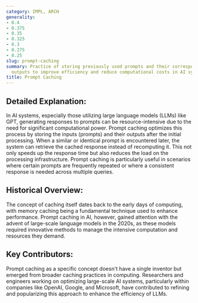 ```yaml
---
category: IMPL, ARCH
generality:
- 0.4
- 0.375
- 0.35
- 0.325
- 0.3
- 0.275
- 0.25
slug: prompt-caching
summary: Practice of storing previously used prompts and their corresponding AI-generated
  outputs to improve efficiency and reduce computational costs in AI systems.
title: Prompt Caching
---
```


## Detailed Explanation:
In AI systems, especially those utilizing large language models (LLMs) like GPT, generating responses to prompts can be resource-intensive due to the need for significant computational power. Prompt caching optimizes this process by storing the inputs (prompts) and their outputs after the initial processing. When a similar or identical prompt is encountered later, the system can retrieve the cached response instead of recomputing it. This not only speeds up the response time but also reduces the load on the processing infrastructure. Prompt caching is particularly useful in scenarios where certain prompts are frequently repeated or where a consistent response is needed across multiple queries.

## Historical Overview:
The concept of caching itself dates back to the early days of computing, with memory caching being a fundamental technique used to enhance performance. Prompt caching in AI, however, gained attention with the advent of large-scale language models in the 2020s, as these models required innovative methods to manage the intensive computation and resources they demand.

## Key Contributors:
Prompt caching as a specific concept doesn't have a single inventor but emerged from broader caching practices in computing. Researchers and engineers working on optimizing large-scale AI systems, particularly within companies like OpenAI, Google, and Microsoft, have contributed to refining and popularizing this approach to enhance the efficiency of LLMs.